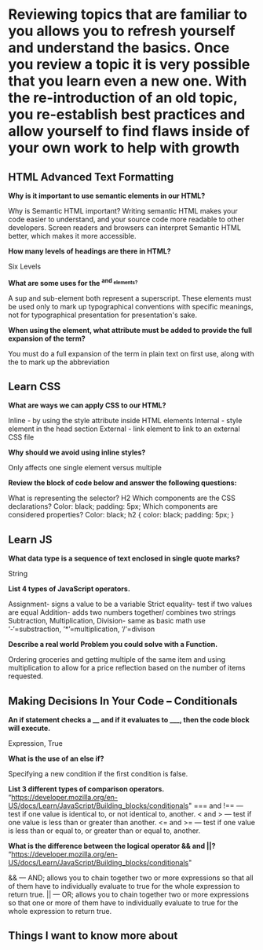 # Reviewing topics that are familiar to you allows you to refresh yourself and understand the basics. Once you review a topic it is very possible that you learn even a new one. With the re-introduction of an old topic, you re-establish best practices and allow yourself to find flaws inside of your own work to help with growth

## HTML Advanced Text Formatting

**Why is it important to use semantic elements in our HTML?**

Why is Semantic HTML important? Writing semantic HTML makes your code easier to understand, and your source code more readable to other developers. Screen readers and browsers can interpret Semantic HTML better, which makes it more accessible.

**How many levels of headings are there in HTML?**

Six Levels

**What are some uses for the <sup> and <sub> elements?**

A sup and sub-element both represent a superscript. These elements must be used only to mark up typographical conventions with specific meanings, not for typographical presentation for presentation's sake.

**When using the <abbr> element, what attribute must be added to provide the full expansion of the term?**

You must do a full expansion of the term in plain text on first use, along with the <abbr> to mark up the abbreviation

## Learn CSS

**What are ways we can apply CSS to our HTML?**

Inline - by using the style attribute inside HTML elements
Internal - style element in the head section
External - link element to link to an external CSS file

**Why should we avoid using inline styles?**

Only affects one single element versus multiple

**Review the block of code below and answer the following questions:**

What is representing the selector? H2
Which components are the CSS declarations? Color: black; padding: 5px;
Which components are considered properties? Color: black;
   h2 {
     color: black;
     padding: 5px;
   }

## Learn JS

**What data type is a sequence of text enclosed in single quote marks?**

String

**List 4 types of JavaScript operators.**

Assignment- signs a value to be a variable
Strict equality- test if two values are equal
Addition- adds two numbers together/ combines two strings
Subtraction, Multiplication, Division- same as basic math use ‘-‘=substraction, ‘*’=multiplication, ‘/‘=divison

**Describe a real world Problem you could solve with a Function.**

Ordering groceries and getting multiple of the same item and using multiplication to allow for a price reflection based on the number of items requested.

## Making Decisions In Your Code – Conditionals

**An if statement checks a __ and if it evaluates to ___, then the code block will execute.**

Expression, True

**What is the use of an else if?**

Specifying a new condition if the first condition is false.

**List 3 different types of comparison operators.** “<https://developer.mozilla.org/en-US/docs/Learn/JavaScript/Building_blocks/conditionals>"
=== and !== — test if one value is identical to, or not identical to, another.
< and > — test if one value is less than or greater than another.
<= and >= — test if one value is less than or equal to, or greater than or equal to, another.

**What is the difference between the logical operator && and ||?** “<https://developer.mozilla.org/en-US/docs/Learn/JavaScript/Building_blocks/conditionals>"

&& — AND; allows you to chain together two or more expressions so that all of them have to individually evaluate to true for the whole expression to return true.
|| — OR; allows you to chain together two or more expressions so that one or more of them have to individually evaluate to true for the whole expression to return true.

## Things I want to know more about
